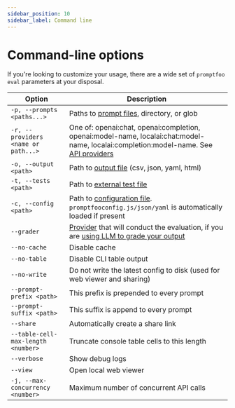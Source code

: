 ```yaml
---
sidebar_position: 10
sidebar_label: Command line
---
```


# Command-line options

If you're looking to customize your usage, there are a wide set of `promptfoo eval` parameters at your disposal.

| Option                              | Description                                                                                                                                                                  |
| ----------------------------------- | ---------------------------------------------------------------------------------------------------------------------------------------------------------------------------- |
| `-p, --prompts <paths...>`          | Paths to [prompt files](/docs/configuration/parameters#prompt-files), directory, or glob                                                                                     |
| `-r, --providers <name or path...>` | One of: openai:chat, openai:completion, openai:model-name, localai:chat:model-name, localai:completion:model-name. See [API providers](/docs/providers)        |
| `-o, --output <path>`               | Path to [output file](/docs/configuration/parameters#output-file) (csv, json, yaml, html)                                                                                    |
| `-t, --tests <path>`                | Path to [external test file](/docs/configuration/expected-outputs#load-an-external-tests-file)                                                                               |
| `-c, --config <path>`               | Path to [configuration file](/docs/configuration/guide). `promptfooconfig.js/json/yaml` is automatically loaded if present                                                   |
| `--grader`                          | [Provider](/docs/providers) that will conduct the evaluation, if you are [using LLM to grade your output](/docs/configuration/expected-outputs#llm-evaluation) |
| `--no-cache`                        | Disable cache                                                                                                                                                                |
| `--no-table`                        | Disable CLI table output                                                                                                                                                     |
| `--no-write`                        | Do not write the latest config to disk (used for web viewer and sharing)                                                                                                     |
| `--prompt-prefix <path>`            | This prefix is prepended to every prompt                                                                                                                                     |
| `--prompt-suffix <path>`            | This suffix is append to every prompt                                                                                                                                        |
| `--share`                           | Automatically create a share link                                                                                                                                            |
| `--table-cell-max-length <number>`  | Truncate console table cells to this length                                                                                                                                  |
| `--verbose`                         | Show debug logs                                                                                                                                                              |
| `--view`                            | Open local web viewer                                                                                                                                                        |
| `-j, --max-concurrency <number>`    | Maximum number of concurrent API calls                                                                                                                                       |
